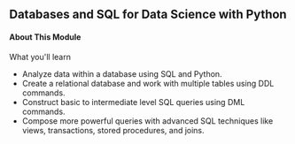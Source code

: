 ## Databases and SQL for Data Science with Python

#### About This Module

What you'll learn
* Analyze data within a database using SQL and Python.
* Create a relational database and work with multiple tables using DDL commands. 
* Construct basic to intermediate level SQL queries using DML commands. 
* Compose more powerful queries with advanced SQL techniques like views, transactions, stored procedures, and joins. 
